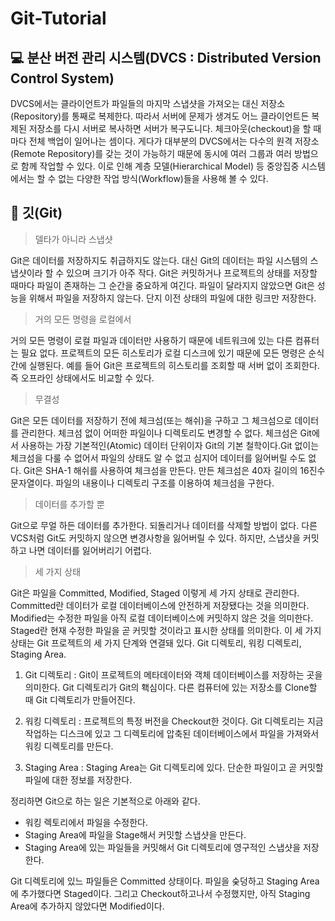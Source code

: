 # Git-Tutorial

:computer: 분산 버전 관리 시스템(DVCS : Distributed Version Control System)
---------------------------------------
 DVCS에서는 클라이언트가 파일들의 마지막 스냅샷을 가져오는 대신 저장소(Repository)를 통째로 복제한다. 따라서 서버에 문제가 생겨도 어느 클라이언트든 복제된 저장소를 다시 서버로 복사하면 서버가 복구도니다. 체크아웃(checkout)을 할 때마다 전체 백업이 일어나는 셈이다. 게다가 대부분의 DVCS에서는 다수의 원격 저장소(Remote Repository)를 갖는 것이 가능하기 때문에 동시에 여러 그룹과 여러 방법으로 함께 작업할 수 있다. 이로 인해 계층 모델(Hierarchical Model) 등 중앙집중 시스템에서는 할 수 없는 다양한 작업 방식(Workflow)들을 사용해 볼 수 있다.

:book: 깃(Git)
---------------------------------------
> 델타가 아니라 스냅샷
 
 Git은 데이터를 저장하지도 취급하지도 않는다. 대신 Git의 데이터는 파일 시스템의 스냅샷이라 할 수 있으며 크기가 아주 작다. Git은 커밋하거나 프로젝트의 상태를 저장할 때마다 파일이 존재하는 그 순간을 중요하게 여긴다. 파일이 달라지지 않았으면 Git은 성능을 위해서 파일을 저장하지 않는다. 단지 이전 상태의 파일에 대한 링크만 저장한다.
 
> 거의 모든 명령을 로컬에서
 
 거의 모든 명령이 로컬 파일과 데이터만 사용하기 때문에 네트워크에 있는 다른 컴퓨터는 필요 없다. 프로젝트의 모든 히스토리가 로컬 디스크에 있기 때문에 모든 명령은 순식간에 실행된다.
  예를 들어 Git은 프로젝트의 히스토리를 조회할 때 서버 없이 조회한다. 즉 오프라인 상태에서도 비교할 수 있다.
  
> 무결성

 Git은 모든 데이터를 저장하기 전에 체크섬(또는 해쉬)을 구하고 그 체크섬으로 데이터를 관리한다. 체크섬 없이 어떠한 파일이나 디렉토리도 변경할 수 없다. 체크섬은 Git에서 사용하는 가장 기본적인(Atomic) 데이터 단위이자 Git의 기본 철학이다.Git 없이는 체크섬을 다룰 수 없어서 파일의 상태도 알 수 없고 심지어 데이터를 잃어버릴 수도 없다.
 Git은 SHA-1 해쉬를 사용하여 체크섬을 만든다. 만든 체크섬은 40자 길이의 16진수 문자열이다. 파일의 내용이나 디렉토리 구조를 이용하여 체크섬을 구한다.

> 데이터를 추가할 뿐
 
 Git으로 무얼 하든 데이터를 추가한다. 되돌리거나 데이터를 삭제할 방법이 없다. 다른 VCS처럼 Git도 커밋하지 않으면 변경사항을 잃어버릴 수 있다. 하지만, 스냅샷을 커밋하고 나면 데이터를 잃어버리기 어렵다.
 
> 세 가지 상태
 
 Git은 파일을 Committed, Modified, Staged 이렇게 세 가지 상태로 관리한다. Committed란 데이터가 로컬 데이터베이스에 안전하게 저장됐다는 것을 의미한다. Modified는 수정한 파일을 아직 로컬 데이터베이스에 커밋하지 않은 것을 의미한다. Staged란 현재 수정한 파일을 곧 커밋할 것이라고 표시한 상태를 의미한다.
 이 세 가지 상태는 Git 프로젝트의 세 가지 단계와 연결돼 있다. Git 디렉토리, 워킹 디렉토리, Staging Area.
 1. Git 디렉토리 : Git이 프로젝트의 메타데이터와 객체 데이터베이스를 저장하는 곳을 의미한다. Git 디렉토리가 Git의 홱심이다. 다른 컴퓨터에 있는 저장소를 Clone할 때 Git 디렉토리가 만들어진다.
 
 2. 워킹 디렉토리 : 프로젝트의 특정 버전을 Checkout한 것이다. Git 디렉토리는 지금 작업하는 디스크에 있고 그 디렉토리에 압축된 데이터베이스에서 파일을 가져와서 워킹 디렉토리를 만든다.
 
 3. Staging Area : Staging Area는 Git 디렉토리에 있다. 단순한 파일이고 곧 커밋할 파일에 대한 정보를 저장한다.
  
  정리하면 Git으로 하는 일은 기본적으로 아래와 같다.
  - 워킹 렉토리에서 파일을 수정한다.
  - Staging Area에 파일을 Stage해서 커밋할 스냅샷을 만든다.
  - Staging Area에 있는 파일들을 커밋해서 Git 디렉토리에 영구적인 스냅샷을 저장한다.
  
  Git 디렉토리에 있느 파일들은 Committed 상태이다. 파일을 숮덩하고 Staging Area에 추가했다면 Staged이다. 그리고 Checkout하고나서 수정했지만, 아직 Staging Area에 추가하지 않았다면 Modified이다.
